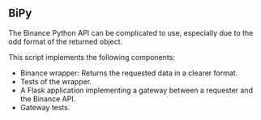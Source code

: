 ## BiPy

The Binance Python API can be complicated to use, especially due to the odd format of the returned object.

This script implements the following components:

- Binance wrapper: Returns the requested data in a clearer format.
- Tests of the wrapper.
- A Flask application implementing a gateway between a requester and the Binance API.
- Gateway tests.
